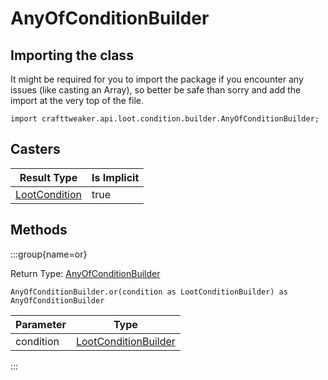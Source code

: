 # AnyOfConditionBuilder

## Importing the class

It might be required for you to import the package if you encounter any issues (like casting an Array), so better be safe than sorry and add the import at the very top of the file.
```zenscript
import crafttweaker.api.loot.condition.builder.AnyOfConditionBuilder;
```


## Casters

|                        Result Type                         | Is Implicit |
|------------------------------------------------------------|-------------|
| [LootCondition](/vanilla/api/loot/condition/LootCondition) | true        |

## Methods

:::group{name=or}

Return Type: [AnyOfConditionBuilder](/vanilla/api/loot/condition/builder/AnyOfConditionBuilder)

```zenscript
AnyOfConditionBuilder.or(condition as LootConditionBuilder) as AnyOfConditionBuilder
```

| Parameter |                                       Type                                       |
|-----------|----------------------------------------------------------------------------------|
| condition | [LootConditionBuilder](/vanilla/api/loot/condition/builder/LootConditionBuilder) |


:::


